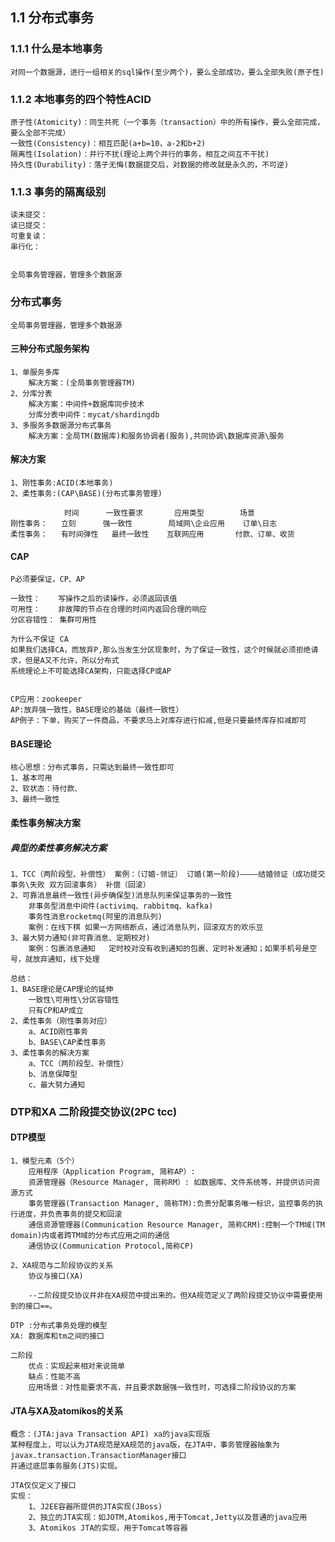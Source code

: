 ## 1.1 分布式事务

### 1.1.1 什么是本地事务
    对同一个数据源，进行一组相关的sql操作(至少两个)，要么全部成功，要么全部失败(原子性)
    
### 1.1.2 本地事务的四个特性ACID
    原子性(Atomicity)：同生共死（一个事务（transaction）中的所有操作，要么全部完成，要么全部不完成）
    一致性(Consistency)：相互匹配(a+b=10，a-2和b+2)
    隔离性(Isolation)：并行不扰(理论上两个并行的事务，相互之间互不干扰)
    持久性(Durability)：落子无悔(数据提交后，对数据的修改就是永久的，不可逆)

### 1.1.3 事务的隔离级别
    
    读未提交：
    读已提交：
    可重复读：
    串行化：
    
    
    全局事务管理器，管理多个数据源        
    
### 分布式事务
    全局事务管理器，管理多个数据源
    
#### 三种分布式服务架构
    1、单服务多库
        解决方案：(全局事务管理器TM)
    2、分库分表
        解决方案：中间件+数据库同步技术
        分库分表中间件：mycat/shardingdb
    3、多服务多数据源分布式事务
        解决方案：全局TM(数据库)和服务协调者(服务),共同协调\数据库资源\服务
        
#### 解决方案
    1、刚性事务:ACID(本地事务)
    2、柔性事务:(CAP\BASE)(分布式事务管理)
    
                时间      一致性要求       应用类型        场景
    刚性事务：   立刻      强一致性        局域网\企业应用    订单\日志
    柔性事务：   有时间弹性   最终一致性    互联网应用       付款、订单、收货
               
#### CAP
    P必须要保证，CP、AP
    
    一致性：    写操作之后的读操作，必须返回该值
    可用性：    非故障的节点在合理的时间内返回合理的响应
    分区容错性： 集群可用性
    
    为什么不保证 CA
    如果我们选择CA，而放弃P,那么当发生分区现象时，为了保证一致性，这个时候就必须拒绝请求，但是A又不允许，所以分布式
    系统理论上不可能选择CA架构，只能选择CP或AP
    
    
    CP应用：zookeeper
    AP:放弃强一致性，BASE理论的基础（最终一致性）
    AP例子：下单，购买了一件商品，不要求马上对库存进行扣减,但是只要最终库存扣减即可
#### BASE理论
    核心思想：分布式事务，只需达到最终一致性即可
    1、基本可用
    2、软状态：待付款、
    3、最终一致性
#### 柔性事务解决方案

##### 典型的柔性事务解决方案
    1、TCC（两阶段型、补偿性） 案例：（订婚-领证） 订婚(第一阶段)————结婚领证（成功提交事务\失败 双方回滚事务） 补偿（回滚）
    2、可靠消息最终一致性(异步确保型)消息队列来保证事务的一致性
        非事务型消息中间件(activimq、rabbitmq、kafka)
        事务性消息rocketmq(阿里的消息队列)
        案例：在线下棋 如果一方网络断点，通过消息队列，回滚双方的欢乐豆
    3、最大努力通知(非可靠消息、定期校对)
        案例：包裹消息通知   定时校对没有收到通知的包裹、定时补发通知；如果手机号是空号，就放弃通知，线下处理
        
    总结：
    1、BASE理论是CAP理论的延伸
        一致性\可用性\分区容错性
        只有CP和AP成立
    2、柔性事务（刚性事务对应）
        a、ACID刚性事务
        b、BASE\CAP柔性事务
    3、柔性事务的解决方案
        a、TCC（两阶段型、补偿性）
        b、消息保障型
        c、最大努力通知
                
### DTP和XA  二阶段提交协议(2PC tcc)

#### DTP模型
    1、模型元素（5个）
        应用程序（Application Program, 简称AP）:
        资源管理器（Resource Manager, 简称RM）: 如数据库、文件系统等，并提供访问资源方式
        事务管理器(Transaction Manager, 简称TM):负责分配事务唯一标识，监控事务的执行进度，并负责事务的提交和回滚
        通信资源管理器(Communication Resource Manager, 简称CRM):控制一个TM域(TM domain)内或者跨TM域的分布式应用之间的通信
        通信协议(Communication Protocol,简称CP)
        
    2、XA规范与二阶段协议的关系
        协议与接口(XA)
        
        --二阶段提交协议并非在XA规范中提出来的。但XA规范定义了两阶段提交协议中需要使用到的接口==。
        
    DTP :分布式事务处理的模型
    XA: 数据库和tm之间的接口
    
    二阶段
        优点：实现起来相对来说简单
        缺点：性能不高
        应用场景：对性能要求不高，并且要求数据强一致性时，可选择二阶段协议的方案
        
#### JTA与XA及atomikos的关系
    概念：(JTA:java Transaction API) xa的java实现版
    某种程度上，可以认为JTA规范是XA规范的java版，在JTA中，事务管理器抽象为javax.transaction.TransactionManager接口
    并通过底层事务服务(JTS)实现。
    
    JTA仅仅定义了接口
    实现：
        1、J2EE容器所提供的JTA实现(JBoss)
        2、独立的JTA实现：如JOTM,Atomikos,用于Tomcat,Jetty以及普通的java应用
        3、Atomikos JTA的实现，用于Tomcat等容器
        
        
            
        
         
        
        
        
              
       
    









































    

    
    
    
             